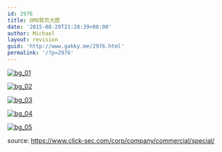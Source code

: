 ```yaml
---
id: 2976
title: GMO首页大图
date: '2015-08-29T21:20:39+08:00'
author: Michael
layout: revision
guid: 'http://www.gakky.me/2976.html'
permalink: '/?p=2976'
---
```


[![bg_01](http://www.yui-aragaki.org/wp-content/uploads/2015/08/bg_01.jpg)](http://www.yui-aragaki.org/wp-content/uploads/2015/08/bg_01.jpg)

[![bg_02](http://www.yui-aragaki.org/wp-content/uploads/2015/08/bg_02.jpg)](http://www.yui-aragaki.org/wp-content/uploads/2015/08/bg_02.jpg)

[![bg_03](http://www.yui-aragaki.org/wp-content/uploads/2015/08/bg_03.jpg)](http://www.yui-aragaki.org/wp-content/uploads/2015/08/bg_03.jpg)

[![bg_04](http://www.yui-aragaki.org/wp-content/uploads/2015/08/bg_04.jpg)](http://www.yui-aragaki.org/wp-content/uploads/2015/08/bg_04.jpg)

[![bg_05](http://www.yui-aragaki.org/wp-content/uploads/2015/08/bg_05.jpg)](http://www.yui-aragaki.org/wp-content/uploads/2015/08/bg_05.jpg)

source: https://www.click-sec.com/corp/company/commercial/special/